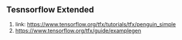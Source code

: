 ## Tesnsorflow Extended ##
1. link: https://www.tensorflow.org/tfx/tutorials/tfx/penguin_simple
2. https://www.tensorflow.org/tfx/guide/examplegen
